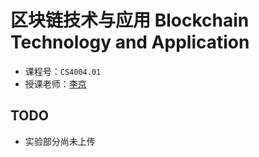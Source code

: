 # 区块链技术与应用 Blockchain Technology and Application

- 课程号：`CS4004.01`
- 授课老师：[李京](http://cs.ustc.edu.cn/2020/0828/c23235a460094/page.htm)

## TODO
- 实验部分尚未上传
